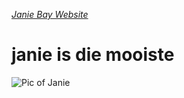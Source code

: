 [_Janie Bay Website_](http://www.janiebay.com)

<h1>janie is die mooiste</h1>

![Pic of Janie](https://www.peoplemagazine.co.za/app/uploads/2019/10/Janie-Bay-and-Early-B-e1570778097996-744x630.jpg)
